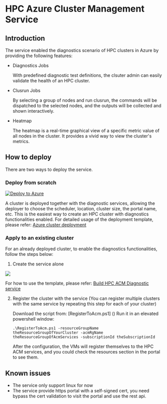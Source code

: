 # HPC Azure Cluster Management Service

## Introduction

The service enabled the diagnostics scenario of HPC clusters in Azure by providing the following features:

* Diagnostics Jobs

   With predefined diagnostic test definitions, the clsuter admin can easily validate the health of an HPC cluster.

* Clusrun Jobs

   By selecting a group of nodes and run clusrun, the commands will be dispatched to the selected nodes, and the outputs will be collected and shown interactively.

* Heatmap

   The heatmap is a real-time graphical view of a specific metric value of all nodes in the cluster. It provides a vivid way to view the cluster's metrics.

## How to deploy
There are two ways to deploy the service.
### Deploy from scratch

   <a href="https://portal.azure.com/#create/Microsoft.Template/uri/https%3A%2F%2Fraw.githubusercontent.com%2FEvanCui%2Fazure-hpc%2Fmaster%2FTemplates%2Fhpc-cluster%2Fazuredeploy.json" target="_blank">
      <img alt="Deploy to Azure" src="http://azuredeploy.net/deploybutton.png"/>
   </a>

   A cluster is deployed together with the diagnostic services, allowing the deployer to choose the scheduler, location, cluster size, the portal name, etc.
   This is the easiest way to create an HPC cluster with diagnostics functionalities enabled.
   For detailed usage of the deployment template, please refer: [Azure cluster deployment](https://github.com/EvanCui/azure-hpc/blob/master/Templates/hpc-cluster/README.md)
### Apply to an existing cluster
For an already deployed cluster, to enable the diagnostics functionalities, follow the steps below:
1. Create the service alone

   <a href="https://portal.azure.com/#create/Microsoft.Template/uri/https%3A%2F%2Fraw.githubusercontent.com%2FEvanCui%2Fhpc-acm%2Fmaster%2Fsrc%2Fdeployment%2Ftemplate%2Ftemplate.json" target="_blank">
  <img src="http://azuredeploy.net/deploybutton.png"/>
</a>

   For how to use the template, please refer: [Build HPC ACM Diagnostic service](https://github.com/EvanCui/hpc-acm/blob/master/src/deployment/template/README.md)
   
2. Register the cluster with the service (You can register multiple clusters with the same service by repeating this step for each of your cluster)

   Download the script from: [RegisterToAcm.ps1] ()
   Run it in an elevated powershell window:
   ```
   .\RegisterToAcm.ps1 -resourceGroupName theResourceGroupOfYourCluster -acmRgName theResourceGroupOfAcmServices -subscriptionId theSubscriptionId
   ```

   After the configuration, the VMs will register themselves to the HPC ACM services, and you could check the resources section in the portal to see them.

## Known issues
* The service only support linux for now
* The service provide https portal with a self-signed cert, you need bypass the cert validation to visit the portal and use the rest api.
